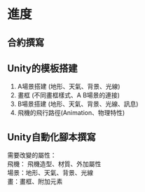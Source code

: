 # 進度
## 合約撰寫
## Unity的模板搭建
1. A場景搭建  (地形、天氣、背景、光線)
2. 畫框  (不同畫框樣式、A B場景的連接)
3. B場景搭建  (地形、天氣、背景、光線、訊息)
4. 飛機的飛行路徑(Animation、物理特性)
## Unity自動化腳本撰寫
需要改變的屬性：  
飛機：
飛機造型、材質、外加屬性  
場景：地形、天氣、背景、光線  
畫：畫框、附加元素
